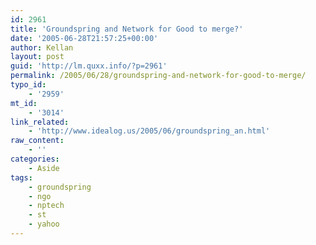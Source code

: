 ```yaml
---
id: 2961
title: 'Groundspring and Network for Good to merge?'
date: '2005-06-28T21:57:25+00:00'
author: Kellan
layout: post
guid: 'http://lm.quxx.info/?p=2961'
permalink: /2005/06/28/groundspring-and-network-for-good-to-merge/
typo_id:
    - '2959'
mt_id:
    - '3014'
link_related:
    - 'http://www.idealog.us/2005/06/groundspring_an.html'
raw_content:
    - ''
categories:
    - Aside
tags:
    - groundspring
    - ngo
    - nptech
    - st
    - yahoo
---
```


